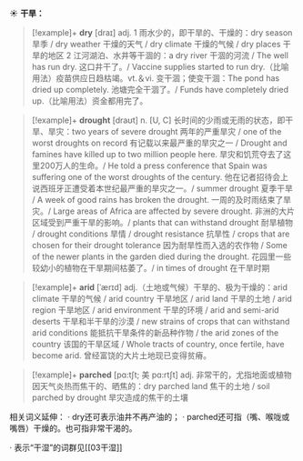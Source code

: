 ☀ <span class="category">**干旱：**</span>
>[!example]+ <span class="vocabulary">**dry**</span> [draɪ] 
> <span class="definition">adj. 1 雨水少的，即干旱的、干燥的：</span>dry season 旱季 / dry weather 干燥的天气 / dry climate 干燥的气候 / dry places 干旱的地区 <span class="definition">2 江河湖泊、水井等干涸的：</span>a dry river 干涸的河流 / The well has run dry. 这口井干了。/ Vaccine supplies started to run dry.（比喻用法）疫苗供应日趋枯竭。<span class="definition">vt.＆vi. 变干涸；使变干涸：</span>The pond has dried up completely. 池塘完全干涸了。/ Funds have completely dried up.（比喻用法）资金都用完了。
           
>[!example]+ <span class="vocabulary">**drought**</span> [draʊt]
> <span class="definition">n. [U, C] 长时间的少雨或无雨的状态，即干旱、旱灾：</span>two years of severe drought 两年的严重旱灾 / one of the worst droughts on record 有记载以来最严重的旱灾之一 / Drought and famines have killed up to two million people here. 旱灾和饥荒夺去了这里200万人的生命。/ He told a press conference that Spain was suffering one of the worst droughts of the century. 他在记者招待会上说西班牙正遭受着本世纪最严重的旱灾之一。/ summer drought 夏季干旱 / A week of good rains has broken the drought. 一周的及时雨结束了旱灾。/ Large areas of Africa are affected by severe drought. 非洲的大片区域受到严重干旱的影响。/ plants that can withstand drought 耐旱植物 / drought conditions 旱情 / drought resistance 抗旱性 / crops that are chosen for their drought tolerance 因为耐旱性而入选的农作物 / Some of the newer plants in the garden died during the drought. 花园里一些较幼小的植物在干旱期间枯萎了。/ in times of drought 在干旱时期           

>[!example]+ <span class="vocabulary">**arid**</span> [ˈærɪd]
> <span class="definition">adj.（土地或气候）干旱的、极为干燥的：</span>arid climate 干旱的气候 / arid country 干旱地区 / arid land 干旱的土地 / arid region 干旱地区 / arid environment 干旱的环境 / arid and semi-arid deserts 干旱和半干旱的沙漠 / new strains of crops that can withstand arid conditions 能抵抗干旱条件的新品种作物 / the arid zones of the country 该国的干旱区域 / Whole tracts of country, once fertile, have become arid. 曾经富饶的大片土地现已变得贫瘠。
           
>[!example]+ <span class="vocabulary">**parched**</span> [pɑ:tʃt; 美 pɑ:rtʃt]
> <span class="definition">adj. 非常干的，尤指地面或植物因天气炎热而焦干的、晒焦的：</span>dry parched land 焦干的土地 / soil parched by drought 旱灾造成的焦干的土壤

相关词义延伸：
· dry还可表示油井不再产油的；
· parched还可指（嘴、喉咙或嘴唇）干燥的。也可指非常干渴的。

· 表示“干湿”的词群见[[03干湿]]

